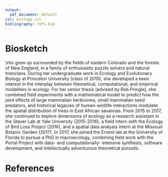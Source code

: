 ```yaml
---
output:
  pdf_document: default
csl: ecology.csl
bibliography: refs.bib
---
```


# Biosketch

\rho grew up surrounded by the fields of eastern Colorado and the forests of New England, in a family of enthusiastic puzzle solvers and natural historians. During her undergraduate work in Ecology and Evolutionary Biology at Princeton University (class of 2015), she developed a keen interest in the interplay between theoretical, computational, and empirical modalities in ecology. For her senior thesis (advised by Rob Pringle), she combined field experiments with a mathematical model to predict how the joint effects of large mammalian herbivores, small mammalian seed predators, and historical legacies of human-wildlife interactions modulate the spatial distribution of trees in East African savannas. From 2015 to 2017, she continued to explore dimensions of ecology as a research assistant in the Staver Lab at Yale University (2015-2016), a field intern with the Ecology of Bird Loss Project (2016), and a spatial data analysis intern at the Missouri Botanic Garden (2017). In 2017, she joined the Ernest lab at the University of Florida to pursue a PhD in macroecology, combining field work with the Portal Project with data- and computationally- intensive synthesis, software development, and intellectually adventurous theoretical pursuits.

# References
